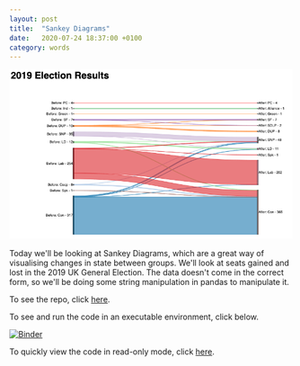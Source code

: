```yaml
---
layout: post
title:  "Sankey Diagrams"
date:   2020-07-24 18:37:00 +0100
category: words
---
```


[repo-link]: https://github.com/DanielTemesgen/python-workshops

[binder-link]: https://mybinder.org/v2/gh/DanielTemesgen/python-workshops/master?urlpath=lab/tree/Visualisation/Sankey_Diagram.ipynb

![plot-preview](/../assets/images/sankey_diagram.png)

Today we'll be looking at Sankey Diagrams, which are a great way of visualising changes in state between groups.
We'll look at seats gained and lost in the 2019 UK General Election.
The data doesn't come in the correct form, so we'll be doing some string manipulation in pandas to manipulate it.

To see the repo, click [here][repo-link].

To see and run the code in an executable environment, click below.

[![Binder](https://mybinder.org/badge_logo.svg)][binder-link]

To quickly view the code in read-only mode, click [here](https://nbviewer.jupyter.org/github/DanielTemesgen/python-workshops/blob/master/Visualisation/Sankey_Diagram.ipynb).
